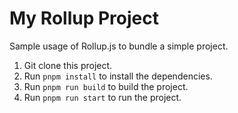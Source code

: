 # My Rollup Project

Sample usage of Rollup.js to bundle a simple project.

1. Git clone this project.
2. Run `pnpm install` to install the dependencies.
3. Run `pnpm run build` to build the project.
4. Run `pnpm run start` to run the project.
